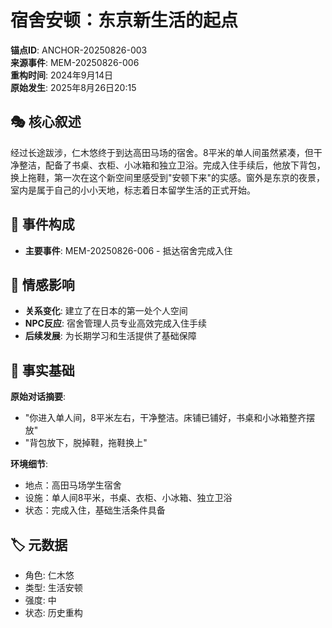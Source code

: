 # 宿舍安顿：东京新生活的起点

**锚点ID**: ANCHOR-20250826-003  
**来源事件**: MEM-20250826-006  
**重构时间**: 2024年9月14日  
**原始发生**: 2025年8月26日20:15

## 🎭 核心叙述

经过长途跋涉，仁木悠终于到达高田马场的宿舍。8平米的单人间虽然紧凑，但干净整洁，配备了书桌、衣柜、小冰箱和独立卫浴。完成入住手续后，他放下背包，换上拖鞋，第一次在这个新空间里感受到"安顿下来"的实感。窗外是东京的夜景，室内是属于自己的小小天地，标志着日本留学生活的正式开始。

## 🔗 事件构成

* **主要事件**: MEM-20250826-006 - 抵达宿舍完成入住

## 💫 情感影响

* **关系变化**: 建立了在日本的第一处个人空间
* **NPC反应**: 宿舍管理人员专业高效完成入住手续
* **后续发展**: 为长期学习和生活提供了基础保障

## 📝 事实基础

**原始对话摘要**:

* "你进入单人间，8平米左右，干净整洁。床铺已铺好，书桌和小冰箱整齐摆放"
* "背包放下，脱掉鞋，拖鞋换上"

**环境细节**:

* 地点：高田马场学生宿舍
* 设施：单人间8平米，书桌、衣柜、小冰箱、独立卫浴
* 状态：完成入住，基础生活条件具备

## 🏷️ 元数据

* 角色: 仁木悠
* 类型: 生活安顿
* 强度: 中
* 状态: 历史重构

